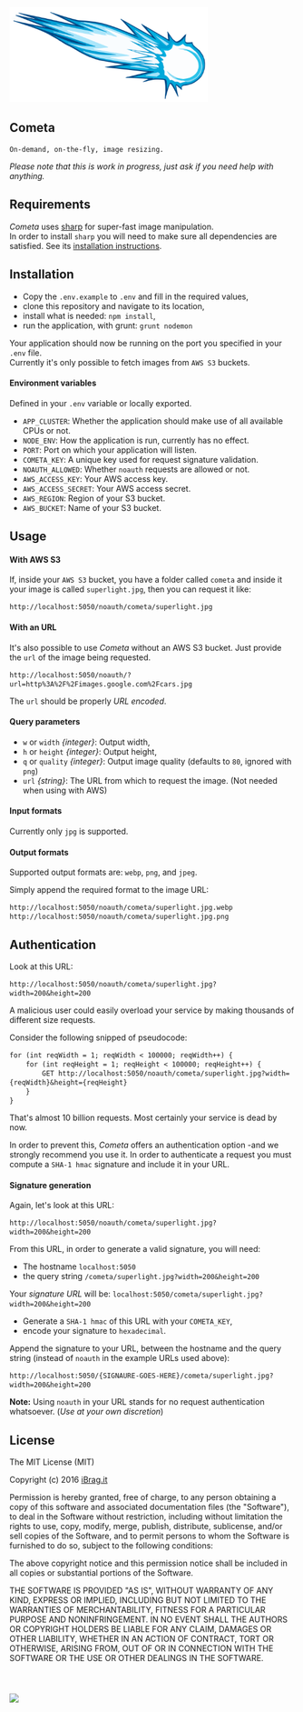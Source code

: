 <img src="./app/public/cometa.png" width="350">



## Cometa
```
On-demand, on-the-fly, image resizing.
```
*Please note that this is work in progress, just ask if you need help with anything.*



## Requirements

*Cometa* uses [sharp](https://github.com/lovell/sharp) for super-fast image manipulation.<br />
In order to install `sharp` you will need to make sure all dependencies are satisfied. See its [installation instructions](http://sharp.dimens.io/en/stable/install/).



## Installation

- Copy the `.env.example` to `.env` and fill in the required values,
- clone this repository and navigate to its location,
- install what is needed: `npm install`,
- run the application, with grunt: `grunt nodemon`

Your application should now be running on the port you specified in your `.env` file.<br />
Currently it's only possible to fetch images from `AWS S3` buckets.


#### Environment variables

Defined in your `.env` variable or locally exported.

- `APP_CLUSTER`: Whether the application should make use of all available CPUs or not. 
- `NODE_ENV`: How the application is run, currently has no effect.
- `PORT`: Port on which your application will listen.
- `COMETA_KEY`: A unique key used for request signature validation.
- `NOAUTH_ALLOWED`: Whether `noauth` requests are allowed or not.
- `AWS_ACCESS_KEY`: Your AWS access key.
- `AWS_ACCESS_SECRET`: Your AWS access secret.
- `AWS_REGION`: Region of your S3 bucket.
- `AWS_BUCKET`: Name of your S3 bucket.



## Usage

#### With AWS S3

If, inside your `AWS S3` bucket, you have a folder called `cometa` and inside it your image is called `superlight.jpg`, then you can request it like:

```
http://localhost:5050/noauth/cometa/superlight.jpg
```


#### With an URL

It's also possible to use *Cometa* without an AWS S3 bucket. Just provide the `url` of the image being requested.

```
http://localhost:5050/noauth/?url=http%3A%2F%2Fimages.google.com%2Fcars.jpg
```

The `url` should be properly *URL encoded*.


#### Query parameters

- `w` or `width` *{integer}*: Output width,
- `h` or `height` *{integer}*: Output height, 
- `q` or `quality` *{integer}*: Output image quality (defaults to `80`, ignored with `png`)
- `url` *{string}*: The URL from which to request the image. (Not needed when using with AWS)


#### Input formats

Currently only `jpg` is supported.


#### Output formats

Supported output formats are: `webp`, `png`, and `jpeg`.

Simply append the required format to the image URL:

```
http://localhost:5050/noauth/cometa/superlight.jpg.webp
http://localhost:5050/noauth/cometa/superlight.jpg.png
```



## Authentication

Look at this URL:

```
http://localhost:5050/noauth/cometa/superlight.jpg?width=200&height=200
```

A malicious user could easily overload your service by making thousands of different size requests.

Consider the following snipped of pseudocode:

```
for (int reqWidth = 1; reqWidth < 100000; reqWidth++) {
	for (int reqHeight = 1; reqHeight < 100000; reqHeight++) {
    	GET http://localhost:5050/noauth/cometa/superlight.jpg?width={reqWidth}&height={reqHeight}
	}
}
```

That's almost 10 billion requests. Most certainly your service is dead by now.

In order to prevent this, *Cometa* offers an authentication option -and we strongly recommend you use it. In order to authenticate a request you must compute a `SHA-1 hmac` signature and include it in your URL.


#### Signature generation

Again, let's look at this URL:

```
http://localhost:5050/noauth/cometa/superlight.jpg?width=200&height=200
```

From this URL, in order to generate a valid signature, you will need:

- The hostname `localhost:5050`
- the query string `/cometa/superlight.jpg?width=200&height=200`

Your *signature URL* will be: `localhost:5050/cometa/superlight.jpg?width=200&height=200`

- Generate a `SHA-1 hmac` of this URL with your `COMETA_KEY`,
- encode your signature to `hexadecimal`.

Append the signature to your URL, between the hostname and the query string (instead of `noauth` in the example URLs used above):

```
http://localhost:5050/{SIGNAURE-GOES-HERE}/cometa/superlight.jpg?width=200&height=200
```

**Note:** Using `noauth` in your URL stands for no request authentication whatsoever. (*Use at your own discretion*)



## License

The MIT License (MIT)

Copyright (c) 2016 [iBrag.it](http://ibrag.it)

Permission is hereby granted, free of charge, to any person obtaining a copy
of this software and associated documentation files (the "Software"), to deal
in the Software without restriction, including without limitation the rights
to use, copy, modify, merge, publish, distribute, sublicense, and/or sell
copies of the Software, and to permit persons to whom the Software is
furnished to do so, subject to the following conditions:

The above copyright notice and this permission notice shall be included in all
copies or substantial portions of the Software.

THE SOFTWARE IS PROVIDED "AS IS", WITHOUT WARRANTY OF ANY KIND, EXPRESS OR
IMPLIED, INCLUDING BUT NOT LIMITED TO THE WARRANTIES OF MERCHANTABILITY,
FITNESS FOR A PARTICULAR PURPOSE AND NONINFRINGEMENT. IN NO EVENT SHALL THE
AUTHORS OR COPYRIGHT HOLDERS BE LIABLE FOR ANY CLAIM, DAMAGES OR OTHER
LIABILITY, WHETHER IN AN ACTION OF CONTRACT, TORT OR OTHERWISE, ARISING FROM,
OUT OF OR IN CONNECTION WITH THE SOFTWARE OR THE USE OR OTHER DEALINGS IN THE
SOFTWARE.


<img src="http://ibrag.it/public/img/logo_286.png" width="30" style="padding-top:40px">
